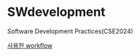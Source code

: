 # SWdevelopment
Software Development Practices(CSE2024)

[사용한 workflow][link]

[link]: ../workflow.md

